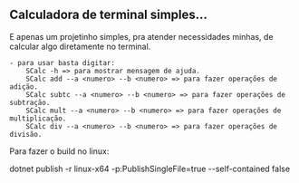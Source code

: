 ## Calculadora de terminal simples...

E apenas um projetinho simples, pra atender necessidades minhas, de calcular algo diretamente no terminal.

    - para usar basta digitar:
        SCalc -h => para mostrar mensagem de ajuda.
        SCalc add --a <numero> --b <numero> => para fazer operações de adição.
        SCalc subtc --a <numero> --b <numero> => para fazer operações de subtração.
        SCalc mult --a <numero> --b <numero> => para fazer operações de multiplicação.
        SCalc div --a <numero> --b <numero> => para fazer operações de divisão.

Para fazer o build no linux:

dotnet publish -r linux-x64 -p:PublishSingleFile=true --self-contained false
